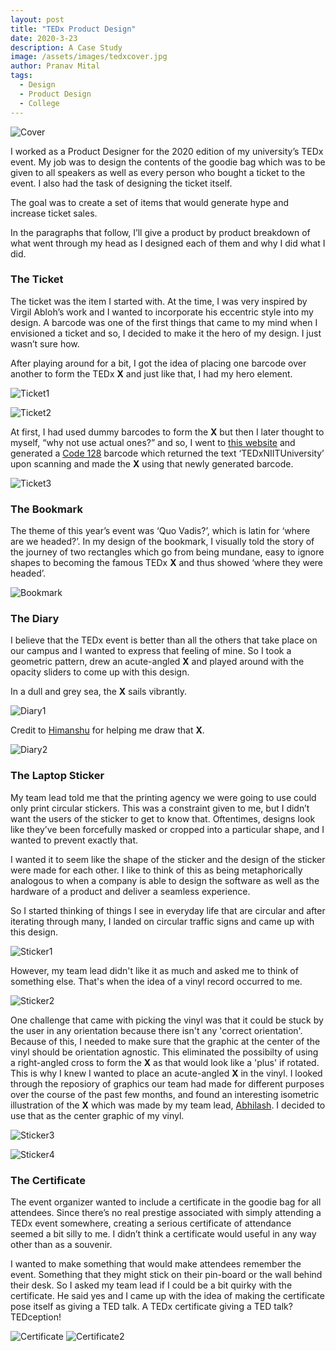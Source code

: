 ```yaml
---
layout: post
title: "TEDx Product Design"
date: 2020-3-23
description: A Case Study
image: /assets/images/tedxcover.jpg
author: Pranav Mital
tags: 
  - Design
  - Product Design
  - College
---
```

![Cover](/assets/images/tedxcover.jpg)

I worked as a Product Designer for the 2020 edition of my university’s TEDx event. My job was to design the contents of the goodie bag which was to be given to all speakers as well as every person who bought a ticket to the event. I also had the task of designing the ticket itself.   

The goal was to create a set of items that would generate hype and increase ticket sales.

In the paragraphs that follow, I’ll give a product by product breakdown of what went through my head as I designed each of them and why I did what I did.  

### The Ticket 
The ticket was the item I started with. At the time, I was very inspired by Virgil Abloh’s work and I wanted to incorporate his eccentric style into my design. A barcode was one of the first things that came to my mind when I envisioned a ticket and so, I decided to make it the hero of my design. I just wasn’t sure how.

After playing around for a bit, I got the idea of placing one barcode over another to form the TEDx **X** and just like that, I had my hero element.

![Ticket1](/assets/images/tedx1.jpg)

![Ticket2](/assets/images/tedx2.jpg)

At first, I had used dummy barcodes to form the **X** but then I later thought to myself, “why not use actual ones?” and so, I went to [this website](https://barcode.tec-it.com/en/Code128) and generated a [Code 128](https://en.wikipedia.org/wiki/Code_128) barcode which returned the text ‘TEDxNIITUniversity’ upon scanning and made the **X** using that newly generated barcode.

![Ticket3](/assets/images/tedx3.jpg)

### The Bookmark
The theme of this year’s event was ‘Quo Vadis?’, which is latin for ‘where are we headed?’. In my design of the bookmark, I visually told the story of the journey of two rectangles which go from being mundane, easy to ignore shapes to becoming the famous TEDx **X** and thus showed ‘where they were headed’. 

![Bookmark](/assets/images/tedx4.jpg)

### The Diary
I believe that the TEDx event is better than all the others that take place on our campus and I wanted to express that feeling of mine. So I took a geometric pattern, drew an acute-angled **X** and played around with the opacity sliders to come up with this design.

In a dull and grey sea, the **X** sails vibrantly.

![Diary1](/assets/images/tedx5.jpg)

Credit to [Himanshu](https://www.instagram.com/16himanshu/) for helping me draw that **X**.

![Diary2](/assets/images/tedx6.jpg)

### The Laptop Sticker
My team lead told me that the printing agency we were going to use could only print circular stickers. This was a constraint given to me, but I didn’t want the users of the sticker to get to know that. Oftentimes, designs look like they’ve been forcefully masked or cropped into a particular shape, and I wanted to prevent exactly that. 

I wanted it to seem like the shape of the sticker and the design of the sticker were made for each other. I like to think of this as being metaphorically analogous to when a company is able to design the software as well as the hardware of a product and deliver a seamless experience. 

So I started thinking of things I see in everyday life that are circular and after iterating through many, I landed on circular traffic signs and came up with this design.  

![Sticker1](/assets/images/tedx7.jpg)

However, my team lead didn't like it as much and asked me to think of something else. That's when the idea of a vinyl record occurred to me.

![Sticker2](/assets/images/tedx8.jpg)

One challenge that came with picking the vinyl was that it could be stuck by the user in any orientation because there isn't any 'correct orientation'. Because of this, I needed to make sure that the graphic at the center of the vinyl should be orientation agnostic. This eliminated the possibilty of using a right-angled cross to form the **X** as that would look like a 'plus' if rotated. This is why I knew I wanted to place an acute-angled **X** in the vinyl. I looked through the reposiory of graphics our team had made for different purposes over the course of the past few months, and found an interesting isometric illustration of the **X** which was made by my team lead, [Abhilash](https://www.behance.net/abhilashbhowmik). I decided to use that as the center graphic of my vinyl.  

![Sticker3](/assets/images/tedx12.png)

![Sticker4](/assets/images/tedx9.jpg)

### The Certificate
The event organizer wanted to include a certificate in the goodie bag for all attendees. Since there’s no real prestige associated with simply attending a TEDx event somewhere, creating a serious certificate of attendance seemed a bit silly to me. I didn’t think a certificate would useful in any way other than as a souvenir. 

I wanted to make something that would make attendees remember the event. Something that they might stick on their pin-board or the wall behind their desk. So I asked my team lead if I could be a bit quirky with the certificate. He said yes and I came up with the idea of making the certificate pose itself as giving a TED talk. A TEDx certificate giving a TED talk? TEDception!

![Certificate](/assets/images/tedx10.jpg)
![Certificate2](/assets/images/tedx11.jpg)
